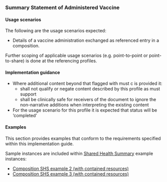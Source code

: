 ### Summary Statement of Administered Vaccine

#### Usage scenarios

The following are the usage scenarios expected:

* Details of a vaccine administration exchanged as referenced entry in a composition.

Further scoping of applicable usage scenarios (e.g. point-to-point or point-to-share) is done at the referencing profiles. 


#### Implementation guidance

* Where additional content beyond that flagged with must c is provided it:
    * shall not qualify or negate content described by this profile as must support
    * shall be clinically safe for receivers of the document to ignore the non-narrative additions when interpreting the existing content
* For the usage scenario for this profile it is expected that status will be ‘completed’


#### Examples
This section provides examples that conform to the requirements specified within this implementation guide.

Sample instances are included within [Shared Health Summary](StructureDefinition-composition-shs-1.html) example instances:
* [Composition SHS example 2 (with contained resources)](Composition-bd06e981-ba86-4020-ba59-cd89f80e8712.html)
* [Composition SHS example 3 (with contained resources)](Composition-c53c6c39-3e1a-4038-9ad5-25be8c54481f.html)
